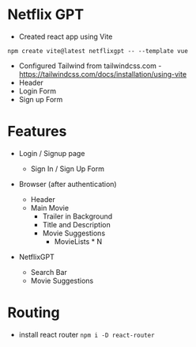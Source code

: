 # Netflix GPT

- Created react app using Vite

```
npm create vite@latest netflixgpt -- --template vue
```

- Configured Tailwind from tailwindcss.com - https://tailwindcss.com/docs/installation/using-vite
- Header
- Login Form
- Sign up Form

# Features

- Login / Signup page

  - Sign In / Sign Up Form

- Browser (after authentication)

  - Header
  - Main Movie
    - Trailer in Background
    - Title and Description
    - Movie Suggestions
      - MovieLists \* N

- NetflixGPT
  - Search Bar
  - Movie Suggestions

# Routing

- install react router
  `npm i -D react-router`
